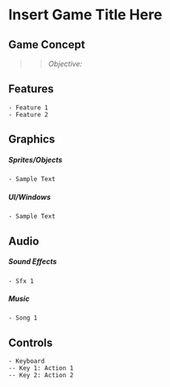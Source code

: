 # Insert Game Title Here

## Game Concept
> 
>
>> *Objective:* 


## Features
    - Feature 1
    - Feature 2


## Graphics

##### Sprites/Objects
    - Sample Text

##### UI/Windows
    - Sample Text


## Audio

##### Sound Effects
    - Sfx 1

##### Music
    - Song 1


## Controls
    - Keyboard
    -- Key 1: Action 1
    -- Key 2: Action 2
